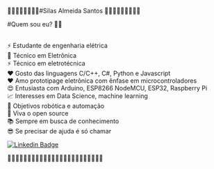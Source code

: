🚀🚀🚀🚀🚀🚀🚀🚀#Silas Almeida Santos 🚀🚀🚀🚀🚀🚀🚀🚀🚀 

#Quem sou eu? 🕵️‍♂️

<br/>⚡  Estudante de engenharia elétrica
<br/>🔋   Técnico em  Eletrônica
<br/>⚡  Técnico em eletrotécnica
<br/>❤️  Gosto das linguagens C/C++, C#,  Python e Javascript
<br/>❤️  Amo prototipage eletrônica com ênfase em microcontroladores
<br/>😍 Entusiasta com Arduino,  ESP8266 NodeMCU, ESP32, Raspberry Pi
<br/>📈  Interesses em Data Science, machine learning
<br/>🤖 Objetivos robótica e automação
<br/>🌟 Viva o open source
<br/>📚 Sempre em busca de conhecimento
<br/>😎 Se precisar de ajuda é só chamar
<br/>

[![Linkedin Badge](https://img.shields.io/badge/-Silas%20Almeida-6633cc?style=flat-square&logo=Linkedin&logoColor=white&link=https://www.linkedin.com/in/silas-almeida-293491139/)](https://www.linkedin.com/in/silas-almeida-293491139/) 

🚀🚀🚀🚀🚀🚀🚀🚀🚀🚀🚀🚀🚀🚀🚀🚀🚀🚀🚀🚀🚀🚀🚀🚀
